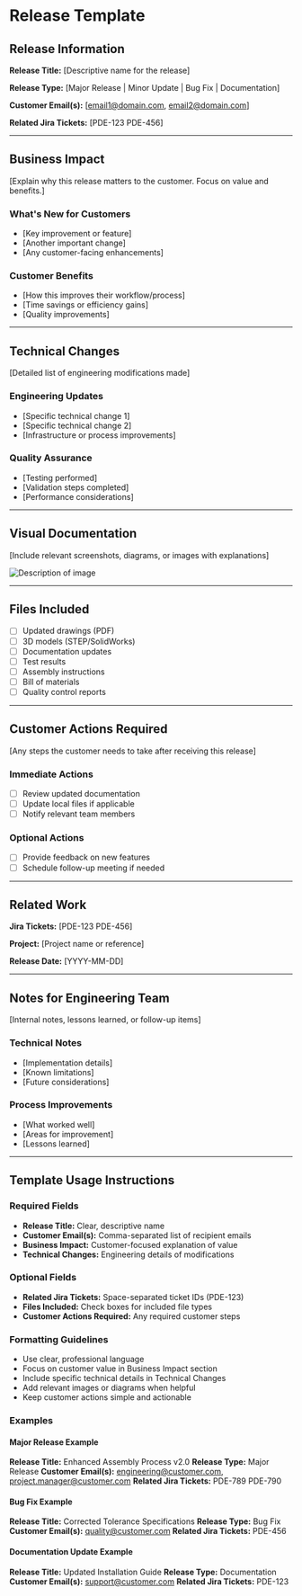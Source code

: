 # Release Template

## Release Information

**Release Title:** [Descriptive name for the release]

**Release Type:** [Major Release | Minor Update | Bug Fix | Documentation]

**Customer Email(s):** [email1@domain.com, email2@domain.com]

**Related Jira Tickets:** [PDE-123 PDE-456]

---

## Business Impact

[Explain why this release matters to the customer. Focus on value and benefits.]

### What's New for Customers
- [Key improvement or feature]
- [Another important change]
- [Any customer-facing enhancements]

### Customer Benefits
- [How this improves their workflow/process]
- [Time savings or efficiency gains]
- [Quality improvements]

---

## Technical Changes

[Detailed list of engineering modifications made]

### Engineering Updates
- [Specific technical change 1]
- [Specific technical change 2]
- [Infrastructure or process improvements]

### Quality Assurance
- [Testing performed]
- [Validation steps completed]
- [Performance considerations]

---

## Visual Documentation

[Include relevant screenshots, diagrams, or images with explanations]

![Description of image](image-url)

---

## Files Included

- [ ] Updated drawings (PDF)
- [ ] 3D models (STEP/SolidWorks)
- [ ] Documentation updates
- [ ] Test results
- [ ] Assembly instructions
- [ ] Bill of materials
- [ ] Quality control reports

---

## Customer Actions Required

[Any steps the customer needs to take after receiving this release]

### Immediate Actions
- [ ] Review updated documentation
- [ ] Update local files if applicable
- [ ] Notify relevant team members

### Optional Actions
- [ ] Provide feedback on new features
- [ ] Schedule follow-up meeting if needed

---

## Related Work

**Jira Tickets:** [PDE-123 PDE-456]

**Project:** [Project name or reference]

**Release Date:** [YYYY-MM-DD]

---

## Notes for Engineering Team

[Internal notes, lessons learned, or follow-up items]

### Technical Notes
- [Implementation details]
- [Known limitations]
- [Future considerations]

### Process Improvements
- [What worked well]
- [Areas for improvement]
- [Lessons learned]

---

## Template Usage Instructions

### Required Fields
- **Release Title:** Clear, descriptive name
- **Customer Email(s):** Comma-separated list of recipient emails
- **Business Impact:** Customer-focused explanation of value
- **Technical Changes:** Engineering details of modifications

### Optional Fields
- **Related Jira Tickets:** Space-separated ticket IDs (PDE-123)
- **Files Included:** Check boxes for included file types
- **Customer Actions Required:** Any required customer steps

### Formatting Guidelines
- Use clear, professional language
- Focus on customer value in Business Impact section
- Include specific technical details in Technical Changes
- Add relevant images or diagrams when helpful
- Keep customer actions simple and actionable

### Examples

#### Major Release Example
**Release Title:** Enhanced Assembly Process v2.0
**Release Type:** Major Release
**Customer Email(s):** engineering@customer.com, project.manager@customer.com
**Related Jira Tickets:** PDE-789 PDE-790

#### Bug Fix Example
**Release Title:** Corrected Tolerance Specifications
**Release Type:** Bug Fix
**Customer Email(s):** quality@customer.com
**Related Jira Tickets:** PDE-456

#### Documentation Update Example
**Release Title:** Updated Installation Guide
**Release Type:** Documentation
**Customer Email(s):** support@customer.com
**Related Jira Tickets:** PDE-123 